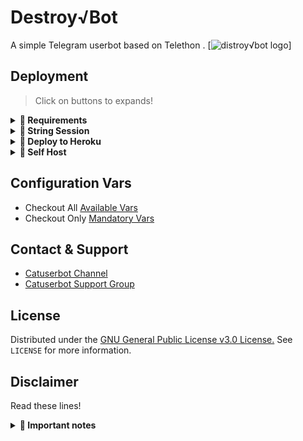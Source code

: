 # Destroy√Bot

A simple Telegram userbot based on Telethon .
[![distroy√bot logo](https://telegra.ph/file/1bb2bda3ab71c0dababb2.jpg)]

## Deployment
> Click on buttons to expands! 
<details>
<summary><b>🔗 Requirements</b></summary>
<br>
  
- [Telegram API Key](https://my.telegram.org/auth) 
- [Telegram Bot Token](https://t.me/botfather)
- [String Session](
https://github.com/ACeRoGer1/Distroy-Bot/blob/main/README.md)
</details>
 
<details>
<summary><b>🔗 String Session</b></summary>
<br>
  
> You'll need a API_ID & API_HASH in order to generate telethon session. 
> Always remember to use valid API'S else your account could be deleted.

<h4> Generate Session via Repl: </h4>  
<p><a href="https://github.com/ACeRoGer1/Distroy-Bot/blob/main/README.md"><img src="https://img.shields.io/badge/Generate%20On%20Repl-blueviolet?style=for-the-badge&logo=appveyor" width="200""/></a></p>

</details>
  
<details>
<summary><b>🔗 Deploy to Heroku</b></summary>
<br>
  
> Heroku have two main vars for updating bot that is [ HEROKU_API_KEY & HEROKU_APP_NAME ]
> These two vars help you to get Heroku logs,.setdv,.set var,.deldv,.del var, check dynos usage and updates of bot. 
> Those two vars are not Mandatory! You can leave them blank too but I would suggest to keep them. 
  
<h4>Click the button below to deploy Destroy√bot on Heroku!</h4> 
<p><a href="https://heroku.com/deploy?template=https://github.com/deepaiims/katssssss"><img src="https://img.shields.io/badge/Deploy%20To%20Heroku-blueviolet?style=for-the-badge&logo=heroku" width="200""/></a></p>  
  
</details> 

<details>
<summary><b>🔗 Self Host</b></summary>
<br>
  
> Read [Docs](https://distroy√bot.gitbook.io/distroy√bot/tutorial/self-host) for Self Hosting of Destroy√bot. 
  
</details>

## Configuration Vars

- Checkout All [Available Vars](https://telegra.ph/All-Heroku-variables-for-distroy√bot-02-03)
- Checkout Only [Mandatory Vars](https://destroy√bot.gitbook.io/catuserbot/tutorial/untitled-3) 

## Contact & Support

- [Catuserbot Channel](https://t.me/distroy√bot)
- [Catuserbot Support Group](https://t.me/destroy√bot_support)

## License

Distributed under the [GNU General Public License v3.0 License.](https://github.com/sandy1709/distroy√bot/blob/master/LICENSE) See `LICENSE` for more information.

## Disclaimer
Read these lines! 

<details>
<summary><b>🔗 Important notes</b></summary>
<br>
  
>                        ❗YOU ARE FOREWARNED❗
> Your Telegram account may get banned.
> Dostroy√bot or we are not responsible for your account. 
> This bot is intended for the purpose of having fun with some fun commands and group management with some helpfull commands.

> If  you ended up spamming groups, getting reported left and right, and you ended up in being fight with Telegram and at the end Telegram Team deleted your account. DON'T BLAME US.

> No personal support will be provided / We won't spoon feed you. If you need help ask in our support group and we or our friends will try to help you.
  
>                   ❤ Thanks for using our bot 😺❤

</details>















